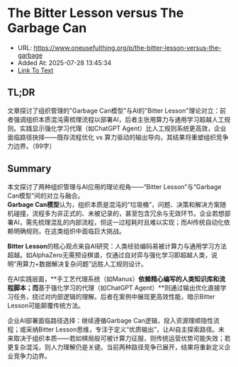 # The Bitter Lesson versus The Garbage Can
- URL: https://www.oneusefulthing.org/p/the-bitter-lesson-versus-the-garbage
- Added At: 2025-07-28 13:45:34
- [Link To Text](2025-07-28-the-bitter-lesson-versus-the-garbage-can_raw.md)

## TL;DR


文章探讨了组织管理的"Garbage Can模型"与AI的"Bitter Lesson"理论对立：前者强调组织本质混沌需梳理流程以部署AI，后者主张用算力与通用学习超越人工规则。实践显示强化学习代理（如ChatGPT Agent）比人工规则系统更高效，企业面临路径抉择——既存流程优化 vs 算力驱动的输出导向，其结果将重塑组织竞争力边界。（99字）

## Summary


本文探讨了两种组织管理与AI应用的理论视角——“Bitter Lesson”与“Garbage Can模型”间的对立与融合。  
**Garbage Can模型**认为，组织本质是混沌的“垃圾桶”，问题、决策和解决方案随机碰撞，流程多为非正式的、未被记录的，甚至包含冗余与无效环节。企业若想部署AI，需先梳理混乱的内部流程，但这一过程耗时且难以实现；而AI传统自动化依赖明确规则，在这类组织中面临巨大挑战。  

**Bitter Lesson**的核心观点来自AI研究：人类经验编码易被计算力与通用学习方法超越。如AlphaZero无需预设棋谱，仅通过自对弈与强化学习即超越人类，说明“用算力+数据解决复杂问题”远胜人工规则设计。  

在AI实践层面，**手工艺代理系统（如Manus）**依赖精心编写的人类知识库和流程脚本；而**基于强化学习的代理（如ChatGPT Agent）**则通过输出优化直接学习任务，绕过对内部逻辑的理解。后者在案例中展现更高效性能，暗示Bitter Lesson可能颠覆传统方法。  

企业AI部署面临路径选择：继续遵循Garbage Can逻辑，投入资源理顺隐性流程；或采纳Bitter Lesson思维，专注于定义“优质输出”，让AI自主探索路径。未来取决于组织本质——若如棋局般可被计算力征服，则传统运营优势可能失效；若更复杂混沌，则人力理解仍是关键。当前两种路径竞争已展开，结果将重新定义企业竞争力边界。
